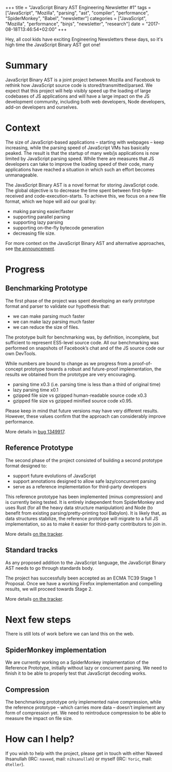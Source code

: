+++
title = "JavaScript Binary AST Engineering Newsletter #1"
tags = ["JavaScript", "Mozilla", "parsing", "ast", "compiler", "performance", "SpiderMonkey", "Babel", "newsletter"]
categories = ["JavaScript", "Mozilla", "performance", "binjs", "newsletter", "research"]
date = "2017-08-18T13:46:54+02:00"
+++

Hey, all cool kids have exciting Engineering Newsletters these days, so
it's high time the JavaScript Binary AST got one!


# Summary

JavaScript Binary AST is a joint project between Mozilla and Facebook to
rethink how JavaScript source code is stored/transmitted/parsed. We
expect that this project will help visibly speed up the loading of large
codebases of JS applications and will have
a large impact on the JS development community, including both web
developers, Node developers, add-on developers and ourselves.


# Context

The size of JavaScript-based applications – starting with webpages –
keep increasing, while the parsing speed of JavaScript VMs has basically
peaked. The result is that the startup of many web/js applications is
now limited by JavaScript parsing speed. While there are measures that
JS developers can take to improve the loading speed of their code, many
applications have reached a situation in which such an effort becomes
unmanageable.

The JavaScript Binary AST is a novel format for storing JavaScript code.
The global objective is to decrease the time spent between
first-byte-received and code-execution-starts. To achieve this, we focus
on a new file format, which we hope will aid our goal by:

- making parsing easier/faster
- supporting parallel parsing
- supporting lazy parsing
- supporting on-the-fly bytecode generation
- decreasing file size.

For more context on the JavaScript Binary AST and alternative
approaches, see [the announcement](https://yoric.github.io/post/binary-ast-newsletter-1/).


# Progress

## Benchmarking Prototype

The first phase of the project was spent developing an early prototype
format and parser to validate our hypothesis that:

- we can make parsing much faster
- we can make lazy parsing much faster
- we can reduce the size of files.

The prototype built for benchmarking was, by definition, incomplete, but
sufficient to represent ES5-level source code. All our benchmarking was
performed on snapshots of Facebook’s chat and of the JS source code our
own DevTools.

While numbers are bound to change as we progress from a proof-of-concept
prototype towards a robust and future-proof implementation, the results
we obtained from the prototype are very encouraging.

- parsing time x0.3 (i.e. parsing time is less than a third of original time)
- lazy parsing time x0.1
- gzipped file size vs gzipped human-readable source code x0.3
- gzipped file size vs gzipped minified source code x0.95.

Please keep in mind that future versions may have very different
results. However, these values confirm that the approach can
considerably improve performance.

More details in [bug 1349917](https://bugzilla.mozilla.org/show_bug.cgi?id=1349917).


## Reference Prototype

The second phase of the project consisted of building a second prototype
format designed to:

- support future evolutions of JavaScript
- support annotations designed to allow safe lazy/concurrent parsing
- serve as a reference implementation for third-party developers

This reference prototype has been implemented (minus compression) and is
currently being tested. It is entirely independent from SpiderMonkey and
uses Rust (for all the heavy data structure manipulation) and Node (to
benefit from existing parsing/pretty-printing tool Babylon). It is
likely that, as data structures stabilize, the reference prototype will
migrate to a full JS implementation, so as to make it easier for
third-party contributors to join in.

More details [on the tracker](https://github.com/Yoric/binjs-ref/).


## Standard tracks

As any proposed addition to the JavaScript language, the JavaScript
Binary AST needs to go through standards body.

The project has successfully been accepted as an ECMA TC39 Stage 1
Proposal. Once we have a working Firefox implementation and compelling
results, we will proceed towards Stage 2.

More details [on the tracker](https://github.com/syg/ecmascript-binary-ast/).



# Next few steps

There is still lots of work before we can land this on the web.


## SpiderMonkey implementation

We are currently working on a SpiderMonkey implementation of the
Reference Prototype, initially without lazy or concurrent parsing. We
need to finish it to be able to properly test that JavaScript decoding
works.

## Compression

The benchmarking prototype only implemented naive compression, while the
reference prototype – which carries more data – doesn’t implement any
form of compression yet. We need to reintroduce compression to be able
to measure the impact on file size.



# How can I help?

If you wish to help with the project, please get in touch with either
Naveed Ihsanullah (IRC: `naveed`, mail: `nihsanullah`) or myself (IRC:
`Yoric`, mail: `dteller`).


